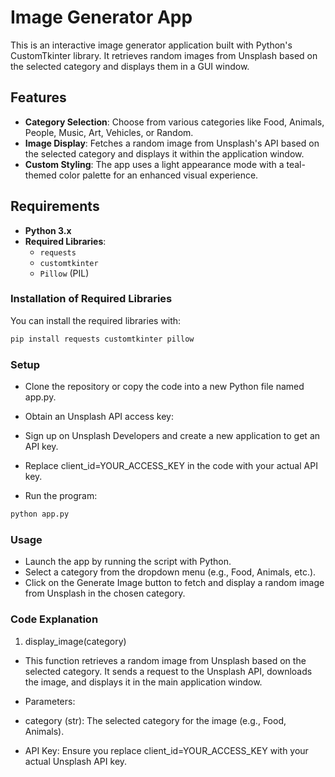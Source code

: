 # Image Generator App

This is an interactive image generator application built with Python's CustomTkinter library. It retrieves random images from Unsplash based on the selected category and displays them in a GUI window.

## Features

- **Category Selection**: Choose from various categories like Food, Animals, People, Music, Art, Vehicles, or Random.
- **Image Display**: Fetches a random image from Unsplash's API based on the selected category and displays it within the application window.
- **Custom Styling**: The app uses a light appearance mode with a teal-themed color palette for an enhanced visual experience.

## Requirements

- **Python 3.x**
- **Required Libraries**:
  - `requests`
  - `customtkinter`
  - `Pillow` (PIL)

### Installation of Required Libraries

You can install the required libraries with:

```bash
pip install requests customtkinter pillow
```
### Setup
- Clone the repository or copy the code into a new Python file named app.py.

- Obtain an Unsplash API access key:

- Sign up on Unsplash Developers and create a new application to get an API key.
- Replace client_id=YOUR_ACCESS_KEY in the code with your actual API key.
- Run the program:
```bash
python app.py
```
### Usage
- Launch the app by running the script with Python.
- Select a category from the dropdown menu (e.g., Food, Animals, etc.).
- Click on the Generate Image button to fetch and display a random image from Unsplash in the chosen category.
### Code Explanation
1. display_image(category)
- This function retrieves a random image from Unsplash based on the selected category. It sends a request to the Unsplash API, downloads the image, and displays it in the main application window.

- Parameters:
- category (str): The selected category for the image (e.g., Food, Animals).
- API Key: Ensure you replace client_id=YOUR_ACCESS_KEY with your actual Unsplash API key.
